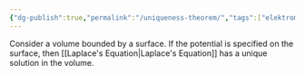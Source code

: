 ```yaml
---
{"dg-publish":true,"permalink":"/uniqueness-theorem/","tags":["elektromagnetiskfältteori"]}
---
```


Consider a volume bounded by a surface. If the potential is specified on the surface, then [[Laplace's Equation\|Laplace's Equation]] has a unique solution in the volume.